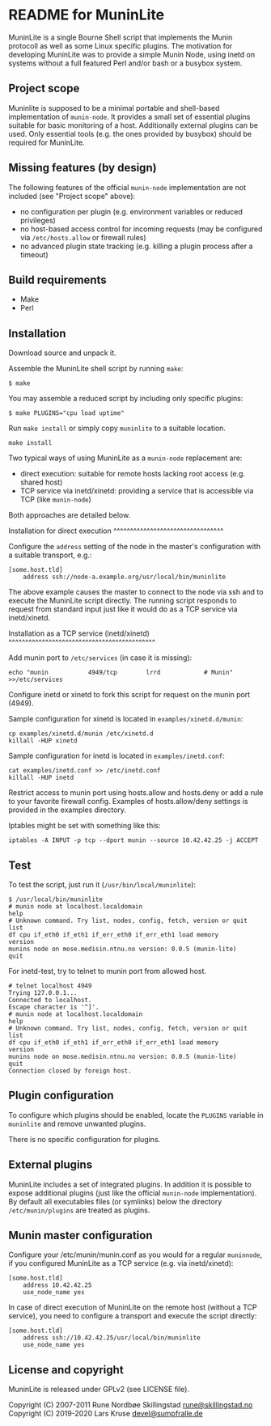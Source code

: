 README for MuninLite
====================

MuninLite is a single Bourne Shell script that implements the Munin
protocoll as well as some Linux specific plugins. The motivation for
developing MuninLite was to provide a simple Munin Node, using inetd
on systems without a full featured Perl and/or bash or a busybox
system.


Project scope
-------------

Muninlite is supposed to be a minimal portable and shell-based
implementation of `munin-node`.  It provides a small set of
essential plugins suitable for basic monitoring of a host.
Additionally external plugins can be used.
Only essential tools (e.g. the ones provided by busybox) should
be required for MuninLite.


Missing features (by design)
----------------------------

The following features of the official `munin-node` implementation
are not included (see "Project scope" above):

* no configuration per plugin
  (e.g. environment variables or reduced privileges)
* no host-based access control for incoming requests
  (may be configured via `/etc/hosts.allow` or firewall rules)
* no advanced plugin state tracking
  (e.g. killing a plugin process after a timeout)


Build requirements
------------------
* Make
* Perl


Installation
------------
Download source and unpack it.

Assemble the MuninLite shell script by running `make`:
```shell
$ make
```

You may assemble a reduced script by including only specific plugins:
```shell
$ make PLUGINS="cpu load uptime"
```

Run `make install` or simply copy `muninlite` to a suitable location.

```shell
make install
```

Two typical ways of using MuninLite as a `munin-node` replacement are:

* direct execution: suitable for remote hosts lacking root access (e.g. shared host)
* TCP service via inetd/xinetd: providing a service that is accessible via TCP (like `munin-node`)

Both approaches are detailed below.


Installation for direct execution
^^^^^^^^^^^^^^^^^^^^^^^^^^^^^^^^^

Configure the `address` setting of the node in the master's configuration with
a suitable transport, e.g.:
```
[some.host.tld]
    address ssh://node-a.example.org/usr/local/bin/muninlite
```

The above example causes the master to connect to the node via ssh and to
execute the MuninLite script directly.  The running script responds to request
from standard input just like it would do as a TCP service via inetd/xinetd.


Installation as a TCP service (inetd/xinetd)
^^^^^^^^^^^^^^^^^^^^^^^^^^^^^^^^^^^^^^^^^^^^

Add munin port to `/etc/services` (in case it is missing):
```shell
echo "munin           4949/tcp        lrrd            # Munin" >>/etc/services
```

Configure inetd or xinetd to fork this script for request on the
munin port (4949).

Sample configuration for xinetd is located in `examples/xinetd.d/munin`:
```shell
cp examples/xinetd.d/munin /etc/xinetd.d
killall -HUP xinetd
```

Sample configuration for inetd is located in `examples/inetd.conf`:
```shell
cat examples/inetd.conf >> /etc/inetd.conf
killall -HUP inetd
```

Restrict access to munin port using hosts.allow and
hosts.deny or add a rule to your favorite firewall config.
Examples of hosts.allow/deny settings is provided in the examples
directory.

Iptables might be set with something like this:
```shell
iptables -A INPUT -p tcp --dport munin --source 10.42.42.25 -j ACCEPT
```

Test
----
To test the script, just run it (`/usr/bin/local/muninlite`):
```shell
$ /usr/local/bin/muninlite
# munin node at localhost.localdomain
help
# Unknown command. Try list, nodes, config, fetch, version or quit
list
df cpu if_eth0 if_eth1 if_err_eth0 if_err_eth1 load memory
version
munins node on mose.medisin.ntnu.no version: 0.0.5 (munin-lite)
quit
```

For inetd-test, try to telnet to munin port from allowed host.
```shell
# telnet localhost 4949
Trying 127.0.0.1...
Connected to localhost.
Escape character is '^]'.
# munin node at localhost.localdomain
help
# Unknown command. Try list, nodes, config, fetch, version or quit
list
df cpu if_eth0 if_eth1 if_err_eth0 if_err_eth1 load memory
version
munins node on mose.medisin.ntnu.no version: 0.0.5 (munin-lite)
quit
Connection closed by foreign host.
```


Plugin configuration
--------------------
To configure which plugins should be enabled, locate the `PLUGINS`
variable in `muninlite` and remove unwanted plugins.

There is no specific configuration for plugins.


External plugins
----------------

MuninLite includes a set of integrated plugins.  In addition it is
possible to expose additional plugins (just like the official
`munin-node` implementation).  By default all executables files
(or symlinks) below the directory `/etc/munin/plugins` are treated
as plugins.


Munin master configuration
--------------------------
Configure your /etc/munin/munin.conf as you would for a regular
`muninnode`, if you configured MuninLite as a TCP service (e.g. via
inetd/xinetd):

```
[some.host.tld]
    address 10.42.42.25
    use_node_name yes
```

In case of direct execution of MuninLite on the remote host (without a TCP
service), you need to configure a transport and execute the script directly:
```
[some.host.tld]
    address ssh://10.42.42.25/usr/local/bin/muninlite
    use_node_name yes
```


License and copyright
---------------------
MuninLite is released under GPLv2 (see LICENSE file).

Copyright (C) 2007-2011 Rune Nordbøe Skillingstad <rune@skillingstad.no>
Copyright (C) 2019-2020 Lars Kruse <devel@sumpfralle.de>
